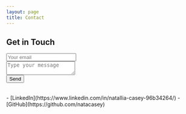 ```yaml
---
layout: page
title: Contact
---
```

<div id="contact">
        <h2>Get in Touch</h2>
        <div id="contact-form">
                <form action="https://formspree.io/f/xrgrppgk" method="POST">
                <input type="hidden" name="_subject" value="Contact request from personal website" />
                <input type="email" name="_replyto" placeholder="Your email" required><br>
                <textarea name="message" placeholder="Type your message" required></textarea><br>
                <button type="submit">Send</button>
            </form>
        </div>
    </div>
<br>
- [LinkedIn](https://www.linkedin.com/in/natallia-casey-96b34264/)
- [GitHub](https://github.com/natacasey)
